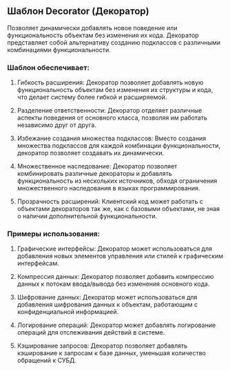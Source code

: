 ## Шаблон Decorator (Декоратор)

Позволяет динамически добавлять новое поведение или функциональность объектам без изменения их кода. Декоратор представляет собой альтернативу созданию подклассов с различными комбинациями функциональности.

### Шаблон обеспечивает:
1. Гибкость расширения: Декоратор позволяет добавлять новую функциональность объектам без изменения их структуры и кода, что делает систему более гибкой и расширяемой.

2. Разделение ответственности: Декоратор отделяет различные аспекты поведения от основного класса, позволяя им работать независимо друг от друга.

3. Избежание создания множества подклассов: Вместо создания множества подклассов для каждой комбинации функциональности, декоратор позволяет создавать их динамически.

4. Множественное наследование: Декоратор позволяет комбинировать различные декораторы и добавлять функциональность из нескольких источников, обходя ограничения множественного наследования в языках программирования.

5. Прозрачность расширений: Клиентский код может работать с объектами декораторов так же, как с базовыми объектами, не зная о наличии дополнительной функциональности.



### Примеры использования:
1. Графические интерфейсы: Декоратор может использоваться для добавления новых элементов управления или стилей к графическим интерфейсам.

2. Компрессия данных: Декоратор позволяет добавить компрессию данных к потокам ввода/вывода без изменения основного кода.

3. Шифрование данных: Декоратор может использоваться для добавления шифрования данных к объектам, работающим с конфиденциальной информацией.

4. Логирование операций: Декоратор может добавлять логирование операций для отслеживания действий в системе.

5. Кэширование запросов: Декоратор позволяет добавлять кэширование к запросам к базе данных, уменьшая количество обращений к СУБД.

